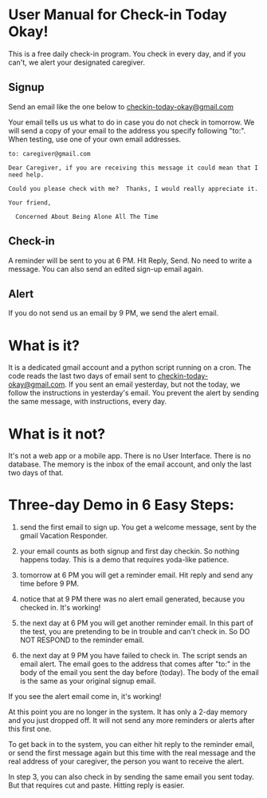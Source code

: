 # User Manual for Check-in Today Okay!

This is a free daily check-in program.  You check in every day, and if you can't, we alert your designated caregiver.

## Signup

Send an email like the one below to checkin-today-okay@gmail.com

Your email tells us us what to do in case you do not check in 
tomorrow.   We will send a copy of your email to the address you specify following "to:".  When testing, 
use one of your own email addresses.

```
to: caregiver@gmail.com

Dear Caregiver, if you are receiving this message it could mean that I need help.  

Could you please check with me?  Thanks, I would really appreciate it.

Your friend,

  Concerned About Being Alone All The Time
```

## Check-in

A reminder will be sent to you at 6 PM.  Hit Reply, Send.  No need to write a message.  You can also send an edited sign-up email again.

## Alert

If you do not send us an email by 9 PM, we send the alert email. 

# What is it?

It is a dedicated gmail account and a python script running on a cron.  The code reads the last two days of 
email sent to checkin-today-okay@gmail.com.  If you sent an email yesterday, but not the today, we follow the 
instructions in yesterday's email.  You prevent the alert by sending the same message, with instructions, every day.

# What is it not?

It's not a web app or a mobile app.  There is no User Interface.  There is no database.  The memory is the inbox of the email account, and only the last two days of that.

# Three-day Demo in 6 Easy Steps:

1.  send the first email to sign up.  You get a welcome message, sent by the gmail Vacation Responder.

2.  your email counts as both signup and first day checkin.  So nothing happens today.  This is a demo that requires yoda-like patience.

3.  tomorrow at 6 PM you will get a reminder email.  Hit reply and send any time before 9 PM.

4.  notice that at 9 PM there was no alert email generated, because you checked in.  It's working!

5.  the next day at 6 PM you will get another reminder email.  In this part of the test, you are pretending to be in trouble and can't check in.  So DO NOT RESPOND to the reminder email.

6.  the next day at 9 PM you have failed to check in.  The script sends an email alert.    The email goes to the address that comes after "to:" in the body of the email you sent the day before (today).  The body of the email is the same as your original signup email.

If you see the alert email come in, it's working!

At this point you are no longer in the system.  It has only a 2-day memory and you just dropped off.  It will not send any more reminders or alerts after this first one.  

To get back in to the system, you can either hit reply to the reminder email, or send the first message again but this time with the real message and the real address of your caregiver, the person you want to receive the alert.


In step 3, you can also check in by sending the same email you sent today.  But that requires cut and paste.  Hitting reply is easier.
